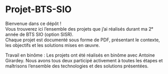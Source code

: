 # Projet-BTS-SIO

Bienvenue dans ce dépôt !  
Vous trouverez ici l’ensemble des projets que j’ai réalisés durant ma 2ᵉ année de BTS SIO (option SISR).  
Chaque projet est documenté sous forme de PDF, présentant le contexte, les objectifs et les solutions mises en œuvre.

Travail en binôme :
Les projets ont été réalisés en binôme avec Antoine Girardey. Nous avons tous deux participé activement à toutes les étapes et maîtrisons l’ensemble des technologies et des solutions présentées.
